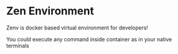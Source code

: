 Zen Environment
===============

Zenv is docker based virtual environment for developers!

You could execute any command inside container as in your native terminals

